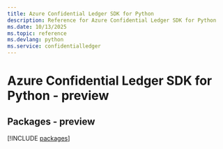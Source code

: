 ```yaml
---
title: Azure Confidential Ledger SDK for Python
description: Reference for Azure Confidential Ledger SDK for Python
ms.date: 10/13/2025
ms.topic: reference
ms.devlang: python
ms.service: confidentialledger
---
```

# Azure Confidential Ledger SDK for Python - preview
## Packages - preview
[!INCLUDE [packages](confidential-ledger-index.md)]